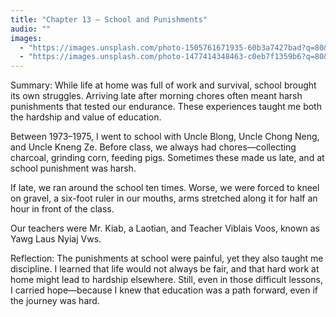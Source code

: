 ```yaml
---
title: "Chapter 13 — School and Punishments"
audio: ""
images:
  - "https://images.unsplash.com/photo-1505761671935-60b3a7427bad?q=80&w=1600&auto=format&fit=crop"
  - "https://images.unsplash.com/photo-1477414348463-c0eb7f1359b6?q=80&w=1600&auto=format&fit=crop"
---
```

Summary:
While life at home was full of work and survival, school brought its own struggles. Arriving late after morning chores often meant harsh punishments that tested our endurance. These experiences taught me both the hardship and value of education.

Between 1973–1975, I went to school with Uncle Blong, Uncle Chong Neng, and Uncle Kneng Ze. Before class, we always had chores—collecting charcoal, grinding corn, feeding pigs. Sometimes these made us late, and at school punishment was harsh.

If late, we ran around the school ten times. Worse, we were forced to kneel on gravel, a six-foot ruler in our mouths, arms stretched along it for half an hour in front of the class.

Our teachers were Mr. Kiab, a Laotian, and Teacher Viblais Voos, known as Yawg Laus Nyiaj Vws.

Reflection:
The punishments at school were painful, yet they also taught me discipline. I learned that life would not always be fair, and that hard work at home might lead to hardship elsewhere. Still, even in those difficult lessons, I carried hope—because I knew that education was a path forward, even if the journey was hard.